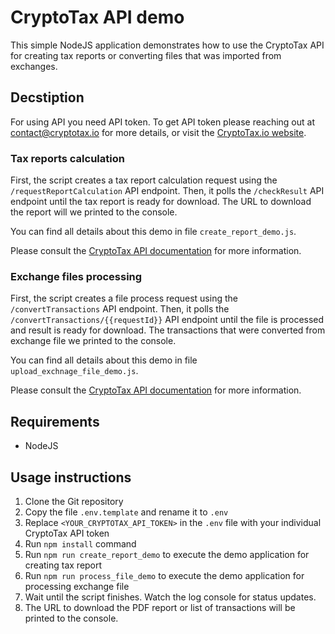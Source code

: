 # CryptoTax API demo

This simple NodeJS application demonstrates how to use the CryptoTax API for creating tax reports or converting files that was imported from exchanges.

## Decstiption

For using API you need API token. To get API token please reaching out at contact@cryptotax.io for more details, or visit the [CryptoTax.io website](https://cryptotax.io/).

### Tax reports calculation

First, the script creates a tax report calculation request using the `/requestReportCalculation` API endpoint. Then, it polls the `/checkResult` API endpoint until the tax report is ready for download. The URL to download the report will we printed to the console.

You can find all details about this demo in file `create_report_demo.js`.

Please consult the [CryptoTax API documentation](https://api-docs.cryptotax.io/) for more information.

### Exchange files processing

First, the script creates a file process request using the `/convertTransactions` API endpoint. Then, it polls the `/convertTransactions/{{requestId}}` API endpoint until the file is processed and result is ready for download. The transactions that were converted from exchange file we printed to the console.

You can find all details about this demo in file `upload_exchnage_file_demo.js`.

Please consult the [CryptoTax API documentation](https://api-docs.cryptotax.io/) for more information.

## Requirements
* NodeJS

## Usage instructions

1. Clone the Git repository
1. Copy the file `.env.template` and rename it to `.env`
1. Replace `<YOUR_CRYPTOTAX_API_TOKEN>` in the `.env` file with your individual CryptoTax API token
1. Run `npm install` command
1. Run `npm run create_report_demo` to execute the demo application for creating tax report
1. Run `npm run process_file_demo` to execute the demo application for processing exchange file
1. Wait until the script finishes. Watch the log console for status updates.
1. The URL to download the PDF report or list of transactions will be printed to the console.